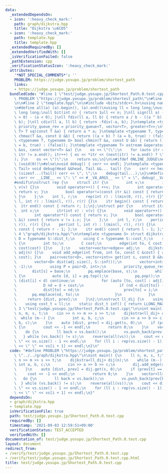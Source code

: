 ```yaml
---
data:
  _extendedDependsOn:
  - icon: ':heavy_check_mark:'
    path: graph/dijkstra.hpp
    title: "Dijkstra \u6CD5"
  - icon: ':heavy_check_mark:'
    path: template.hpp
    title: template.hpp
  _extendedRequiredBy: []
  _extendedVerifiedWith: []
  _isVerificationFailed: false
  _pathExtension: cpp
  _verificationStatusIcon: ':heavy_check_mark:'
  attributes:
    '*NOT_SPECIAL_COMMENTS*': ''
    PROBLEM: https://judge.yosupo.jp/problem/shortest_path
    links:
    - https://judge.yosupo.jp/problem/shortest_path
  bundledCode: "#line 1 \"test/judge.yosupo.jp/Shortest_Path.0.test.cpp\"\n#define\
    \ PROBLEM \"https://judge.yosupo.jp/problem/shortest_path\"\n#line 2 \"graph/dijkstra.hpp\"\
    \n\n#line 2 \"template.hpp\"\n\n#include <bits/stdc++.h>\nusing namespace std;\n\
    \n#define all(a) (a).begin(), (a).end()\nusing ll = long long;\nusing ull = unsigned\
    \ long long;\null bit(int n) { return 1ull << n; }\nll sign(ll a) { return (a\
    \ > 0) - (a < 0); }\nll fdiv(ll a, ll b) { return a / b - ((a ^ b) < 0 && a %\
    \ b); }\nll cdiv(ll a, ll b) { return -fdiv(-a, b); }\ntemplate <typename T> using\
    \ priority_queue_rev = priority_queue<T, vector<T>, greater<T>>;\ntemplate <typename\
    \ T> T sq(const T &a) { return a * a; }\ntemplate <typename T, typename U> bool\
    \ chmax(T &a, const U &b) { return ((a < b) ? (a = b, true) : (false)); }\ntemplate\
    \ <typename T, typename U> bool chmin(T &a, const U &b) { return ((a > b) ? (a\
    \ = b, true) : (false)); }\ntemplate <typename T> ostream &operator<<(ostream\
    \ &os, const vector<T> &a) {\n    os << \"(\";\n    for (auto itr = a.begin();\
    \ itr != a.end(); itr++) { os << *itr << (next(itr) != a.end() ? \", \" : \"\"\
    ); }\n    os << \")\";\n    return os;\n}\n\n#ifdef ONLINE_JUDGE\n#define dump(...)\
    \ (void(0))\n#else\nvoid debug() { cerr << endl; }\ntemplate <typename Head, typename...\
    \ Tail> void debug(Head &&head, Tail &&... tail) {\n    cerr << head;\n    if\
    \ (sizeof...(Tail)) cerr << \", \";\n    debug(tail...);\n}\n#define dump(...)\
    \ cerr << __LINE__ << \": \" << #__VA_ARGS__ << \" = \", debug(__VA_ARGS__)\n\
    #endif\n\nstruct rep {\n    struct itr {\n        int v;\n        itr(int v) :\
    \ v(v) {}\n        void operator++() { ++v; }\n        int operator*() const {\
    \ return v; }\n        bool operator!=(const itr &i) const { return v != i.v;\
    \ }\n    };\n    int l, r;\n    rep(int r) : l(min(0, r)), r(r) {}\n    rep(int\
    \ l, int r) : l(min(l, r)), r(r) {}\n    itr begin() const { return l; };\n  \
    \  itr end() const { return r; };\n};\nstruct per {\n    struct itr {\n      \
    \  int v;\n        itr(int v) : v(v) {}\n        void operator++() { --v; }\n\
    \        int operator*() const { return v; }\n        bool operator!=(const itr\
    \ &i) const { return v != i.v; }\n    };\n    int l, r;\n    per(int r) : l(min(0,\
    \ r)), r(r) {}\n    per(int l, int r) : l(min(l, r)), r(r) {}\n    itr begin()\
    \ const { return r - 1; };\n    itr end() const { return l - 1; };\n};\n#line\
    \ 4 \"graph/dijkstra.hpp\"\n\ntemplate <typename S> struct dijkstra {\n    using\
    \ D = typename S::dist_t;\n    using C = typename S::cost_t;\n    struct edge\
    \ {\n        int to;\n        C cost;\n        edge(int to, C cost) : to(to),\
    \ cost(cost) {}\n    };\n    vector<vector<edge>> adj;\n    dijkstra(int n) :\
    \ adj(n) {}\n    void add_edge(int from, int to, const C &cost) { adj[from].emplace_back(to,\
    \ cost); }\n    pair<vector<D>, vector<int>> get(int s, const D &base) const {\n\
    \        vector<D> dist(adj.size(), S::inf());\n        vector<int> prev(adj.size(),\
    \ -1);\n        using P = pair<D, int>;\n        priority_queue_rev<P> pq;\n \
    \       dist[s] = base;\n        pq.emplace(base, s);\n        while (!pq.empty())\
    \ {\n            auto [d, i] = pq.top();\n            pq.pop();\n            if\
    \ (dist[i] < d) continue;\n            for (auto [to, cost] : adj[i]) {\n    \
    \            D nd = d + cost;\n                if (nd < dist[to]) {\n        \
    \            dist[to] = nd;\n                    prev[to] = i;\n             \
    \       pq.emplace(nd, to);\n                }\n            }\n        }\n   \
    \     return {dist, prev};\n    }\n};\n\nstruct ll_dij {\n    using dist_t = ll;\n\
    \    using cost_t = ll;\n    static dist_t inf() { return LLONG_MAX; }\n};\n#line\
    \ 3 \"test/judge.yosupo.jp/Shortest_Path.0.test.cpp\"\n\nint main() {\n    ll\
    \ n, m, s, t;\n    cin >> n >> m >> s >> t;\n    dijkstra<ll_dij> dij(n);\n  \
    \  while (m--) {\n        int a, b, c;\n        cin >> a >> b >> c;\n        dij.add_edge(a,\
    \ b, c);\n    }\n    auto [dist, prev] = dij.get(s, 0);\n    if (prev[t] == -1)\
    \ {\n        cout << -1 << endl;\n        return 0;\n    }\n    vector<ll> vs{t};\n\
    \    do {\n        ll back = vs.back();\n        vs.push_back(prev[back]);\n \
    \   } while (vs.back() != s);\n    reverse(all(vs));\n    cout << dist[t] << \"\
    \ \" << vs.size() - 1 << endl;\n    for (ll i : rep(vs.size() - 1)) cout << vs[i]\
    \ << \" \" << vs[i + 1] << endl;\n}\n"
  code: "#define PROBLEM \"https://judge.yosupo.jp/problem/shortest_path\"\n#include\
    \ \"../../graph/dijkstra.hpp\"\n\nint main() {\n    ll n, m, s, t;\n    cin >>\
    \ n >> m >> s >> t;\n    dijkstra<ll_dij> dij(n);\n    while (m--) {\n       \
    \ int a, b, c;\n        cin >> a >> b >> c;\n        dij.add_edge(a, b, c);\n\
    \    }\n    auto [dist, prev] = dij.get(s, 0);\n    if (prev[t] == -1) {\n   \
    \     cout << -1 << endl;\n        return 0;\n    }\n    vector<ll> vs{t};\n \
    \   do {\n        ll back = vs.back();\n        vs.push_back(prev[back]);\n  \
    \  } while (vs.back() != s);\n    reverse(all(vs));\n    cout << dist[t] << \"\
    \ \" << vs.size() - 1 << endl;\n    for (ll i : rep(vs.size() - 1)) cout << vs[i]\
    \ << \" \" << vs[i + 1] << endl;\n}"
  dependsOn:
  - graph/dijkstra.hpp
  - template.hpp
  isVerificationFile: true
  path: test/judge.yosupo.jp/Shortest_Path.0.test.cpp
  requiredBy: []
  timestamp: '2021-09-03 12:59:51+09:00'
  verificationStatus: TEST_ACCEPTED
  verifiedWith: []
documentation_of: test/judge.yosupo.jp/Shortest_Path.0.test.cpp
layout: document
redirect_from:
- /verify/test/judge.yosupo.jp/Shortest_Path.0.test.cpp
- /verify/test/judge.yosupo.jp/Shortest_Path.0.test.cpp.html
title: test/judge.yosupo.jp/Shortest_Path.0.test.cpp
---
```

